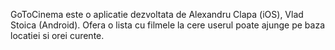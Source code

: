GoToCinema este o aplicatie dezvoltata de Alexandru Clapa (iOS), Vlad Stoica (Android).
Ofera o lista cu filmele la cere userul poate ajunge pe baza locatiei si orei curente.